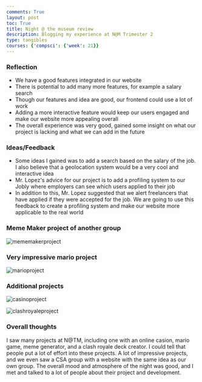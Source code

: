 ```yaml
---
comments: True
layout: post
toc: True
title: Night @ the museum review
description: Blogging my experience at N@M Trimester 2
type: tangibles
courses: {'compsci': {'week': 21}}
---
```


### Reflection
- We have a good features integrated in our website
- There is potential to add many more features, for example a salary search
- Though our features and idea are good, our frontend could use a lot of work
- Adding a more interactive feature would keep our users engaged and make our website more appealing overall
- The overall experience was very good, gained some insight on what our project is lacking and what we can add in the future

### Ideas/Feedback

- Some  ideas I gained was to add a search based on the salary of the job. I also believe that a geolocation system would be a very cool and interactive idea
- Mr. Lopez's advice for our project is to add a profiling system to our Jobly where employers can see which users applied to their job
- In addition to this, Mr. Lopez suggested that we alert freelancers that have applied if they were accepted for the job. We are going to use this feedback to create a profiling system and make our website more applicable to the real world

### Meme Maker project of another group
![mememakerproject](../../../images/mememaker.jpg)

### Very impressive mario project

![marioproject](../../../images/mario.jpg)

### Additional projects

![casinoproject](../../../images/casino.jpeg)

![clashroyaleproject](../../../images/clash.jpg)

### Overall thoughts

I saw many projects at N@TM, including one with an online casion, mario game, meme generator, and a clash royale deck creator. I could tell that people put a lot of effort into these projects. A lot of impressive projects, and we even saw a CSA group with a website with the same idea as our own group. The overall mood and atmosphere of the night was good, and I met and talked to a lot of people about their project and development.